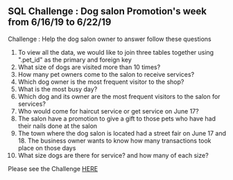 ## SQL Challenge : Dog salon Promotion's week from 6/16/19 to 6/22/19
Challenge : Help the dog salon owner to answer follow these questions

1. To view all the data, we would like to join three tables together using ".pet_id" as the primary and foreign key
2. What size of dogs are visited more than 10 times?
3. How many pet owners come to the salon to receive services?
4. Which dog owner is the most frequent visitor to the shop?
5. What is the most busy day?
6. Which dog and its owner are the most frequent visitors to the salon for services?
7. Who would come for haircut service or get service on June 17?
8. The salon have a promotion to give a gift to those pets who have had their nails done at the salon
9. The town where the dog salon is located had a street fair on June 17 and 18. The business owner wants to know how many transactions took place on those days
10. What size dogs are there for service? and how many of each size?

Please see the Challenge [HERE](https://github.com/Msutinee/SQL-Dog-Salon-Promotion-Week/blob/main/notebook.ipynb)
